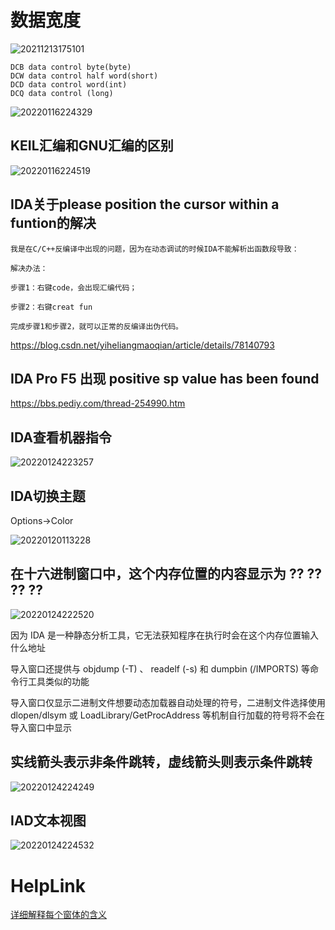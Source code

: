 # 数据宽度

![20211213175101](https://cdn.jsdelivr.net/gh/nzcv/picgo/20211213175101.png)

    DCB data control byte(byte)
    DCW data control half word(short)
    DCD data control word(int)
    DCQ data control (long)
![20220116224329](https://cdn.jsdelivr.net/gh/nzcv/picgo/20220116224329.png)


## KEIL汇编和GNU汇编的区别

![20220116224519](https://cdn.jsdelivr.net/gh/nzcv/picgo/20220116224519.png)


## IDA关于please position the cursor within a funtion的解决

```shell
我是在C/C++反编译中出现的问题，因为在动态调试的时候IDA不能解析出函数段导致：

解决办法：

步骤1：右键code，会出现汇编代码；

步骤2：右键creat fun 

完成步骤1和步骤2，就可以正常的反编译出伪代码。
```

https://blog.csdn.net/yiheliangmaoqian/article/details/78140793


## IDA Pro F5 出现 positive sp value has been found

https://bbs.pediy.com/thread-254990.htm

## IDA查看机器指令

![20220124223257](https://cdn.jsdelivr.net/gh/nzcv/picgo/20220124223257.png)

## IDA切换主题

Options->Color

![20220120113228](https://cdn.jsdelivr.net/gh/nzcv/picgo/20220120113228.png)

## 在十六进制窗口中，这个内存位置的内容显示为 ?? ?? ?? ??

![20220124222520](https://cdn.jsdelivr.net/gh/nzcv/picgo/20220124222520.png)

因为 IDA 是一种静态分析工具，它无法获知程序在执行时会在这个内存位置输入什么地址

导入窗口还提供与 objdump (-T) 、 readelf (-s) 和 dumpbin (/IMPORTS) 等命令行工具类似的功能

导入窗口仅显示二进制文件想要动态加载器自动处理的符号，二进制文件选择使用 dlopen/dlsym 或 LoadLibrary/GetProcAddress 等机制自行加载的符号将不会在导入窗口中显示


## 实线箭头表示非条件跳转，虚线箭头则表示条件跳转

![20220124224249](https://cdn.jsdelivr.net/gh/nzcv/picgo/20220124224249.png)

## IAD文本视图

![20220124224532](https://cdn.jsdelivr.net/gh/nzcv/picgo/20220124224532.png)


# HelpLink

[详细解释每个窗体的含义](https://www.cnblogs.com/sch01ar/p/9476340.html)

